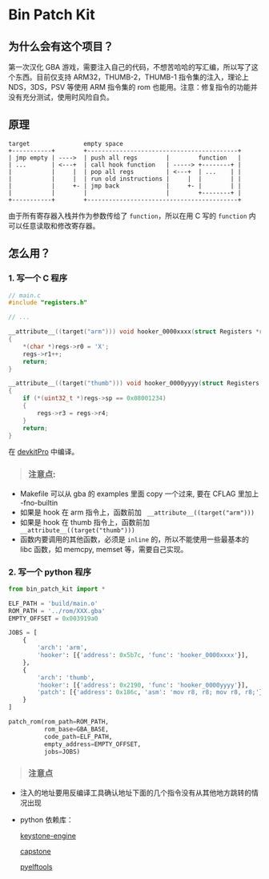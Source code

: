 # Bin Patch Kit

## 为什么会有这个项目？

第一次汉化 GBA 游戏，需要注入自己的代码，不想苦哈哈的写汇编，所以写了这个东西。目前仅支持 ARM32，THUMB-2，THUMB-1 指令集的注入，理论上 NDS，3DS，PSV 等使用 ARM 指令集的 rom 也能用。注意：修复指令的功能并没有充分测试，使用时风险自负。

## 原理

```
target               empty space
+-----------+        +------------------------------------------+
| jmp empty | ---->  | push all regs        |        function   |
| ...       | <---+  | call hook function   | -----> +--------+ |
|           |     |  | pop all regs         | <---+  | ...    | |
|           |     |  | run old instructions |     |  |        | |
|           |     +- | jmp back             |     +- |        | |
|           |        |                      |        +--------+ |
+-----------+        +------------------------------------------+
```
由于所有寄存器入栈并作为参数传给了 ```function```，所以在用 C 写的 ```function``` 内可以任意读取和修改寄存器。

## 怎么用？

### 1. 写一个 C 程序

```c
// main.c
#include "registers.h"

// ...

__attribute__((target("arm"))) void hooker_0000xxxx(struct Registers *regs)
{
    *(char *)regs->r0 = 'X';
    regs->r1++;
    return;
}

__attribute__((target("thumb"))) void hooker_0000yyyy(struct Registers *regs)
{
    if (*(uint32_t *)regs->sp == 0x08001234)
    {
        regs->r3 = regs->r4;
    }
    return;
}
```

在 [devkitPro](https://github.com/devkitPro/installer/releases) 中编译。

> ### 注意点:
* Makefile 可以从 gba 的 examples 里面 copy 一个过来, 要在 CFLAG 里加上 -fno-builtin
* 如果是 hook 在 arm 指令上，函数前加 ``` __attribute__((target("arm")))``` 
* 如果是 hook 在 thumb 指令上，函数前加 ``` __attribute__((target("thumb")))```
* 函数内要调用的其他函数，必须是 ```inline``` 的，所以不能使用一些最基本的 libc 函数，如 memcpy, memset 等，需要自己实现。

### 2. 写一个 python 程序
```python
from bin_patch_kit import *

ELF_PATH = 'build/main.o'
ROM_PATH = '../rom/XXX.gba'
EMPTY_OFFSET = 0x003919a0

JOBS = [
    {
        'arch': 'arm',
        'hooker': [{'address': 0x5b7c, 'func': 'hooker_0000xxxx'}],
    },
    {
        'arch': 'thumb',
        'hooker': [{'address': 0x2190, 'func': 'hooker_0000yyyy'}],
        'patch': [{'address': 0x186c, 'asm': 'mov r8, r8; mov r8, r8;'}, ]
    }
]

patch_rom(rom_path=ROM_PATH,
          rom_base=GBA_BASE,
          code_path=ELF_PATH,
          empty_address=EMPTY_OFFSET,
          jobs=JOBS)

```
> ### 注意点
* 注入的地址要用反编译工具确认地址下面的几个指令没有从其他地方跳转的情况出现
* python 依赖库：
  
  [keystone-engine](https://pypi.org/project/keystone-engine/)

  [capstone](https://pypi.org/project/capstone/)

  [pyelftools](https://pypi.org/project/pyelftools/)